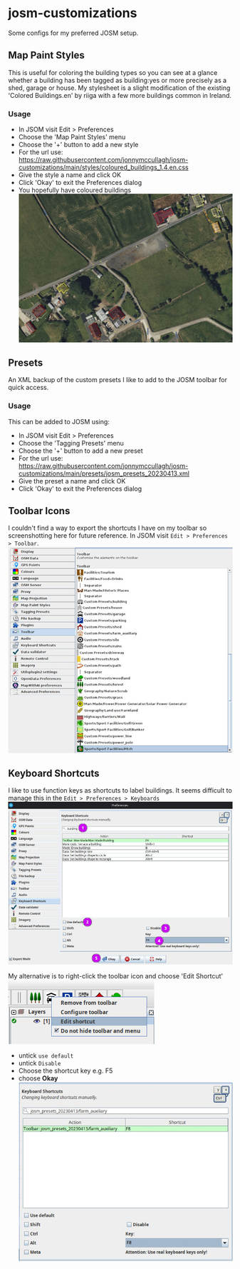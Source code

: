 # josm-customizations
Some configs for my preferred JOSM setup.

## Map Paint Styles
This is useful for coloring the building types so you can see at a glance whether a building has been tagged as building:yes or more precisely as a shed, garage or house.
My stylesheet is a slight modification of the existing 'Colored Buildings.en' by riiga with a few more buildings common in Ireland.
### Usage
- In JSOM visit Edit > Preferences
- Choose the 'Map Paint Styles' menu
- Choose the '+' button to add a new style
- For the url use: https://raw.githubusercontent.com/jonnymccullagh/josm-customizations/main/styles/coloured_buildings_1.4.en.css
- Give the style a name and click OK
- Click 'Okay' to exit the Preferences dialog
- You hopefully have coloured buildings
![Alt text](./images/map-paint-styles.jpg "Coloured Building Outlines in JOSM")

## Presets
An XML backup of the custom presets I like to add to the JOSM toolbar for quick access.
### Usage
This can be added to JOSM using:
- In JSOM visit Edit > Preferences
- Choose the 'Tagging Presets' menu
- Choose the '+' button to add a new preset
- For the url use: https://raw.githubusercontent.com/jonnymccullagh/josm-customizations/main/presets/josm_presets_20230413.xml
- Give the preset a name and click OK
- Click 'Okay' to exit the Preferences dialog


## Toolbar Icons
I couldn't find a way to export the shortcuts I have on my toolbar so screenshotting here for future reference. In JSOM visit `Edit > Preferences > Toolbar`.
![Alt text](./images/toolbar-icons.jpg "Custom JOSM Toobar Icons")

## Keyboard Shortcuts
I like to use function keys as shortcuts to label buildings. It seems difficult to manage this in the `Edit > Preferences > Keyboards` 
![Alt text](./images/josm-keyboard-shortcut.jpg "Set Shortcut")

My alternative is to right-click the toolbar icon and choose 'Edit Shortcut'
![Alt text](./images/edit-shortcut.png "Edit Shortcut")
- untick `use default`
- untick `Disable`
- Choose the shortcut key e.g. F5
- choose **Okay**
![Alt text](./images/shortcut-f8.jpg "Set Shortcut")


